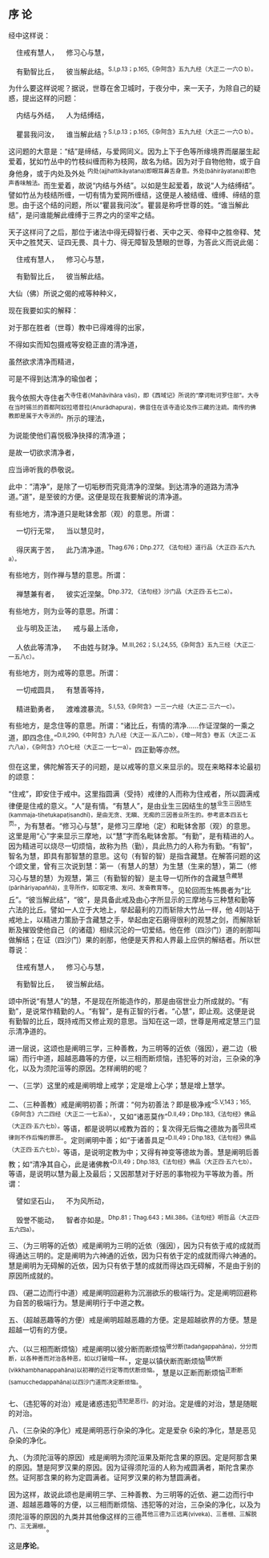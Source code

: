 ## 序 论

经中这样说：

&nbsp;&nbsp;&nbsp;&nbsp;住戒有慧人，&nbsp;&nbsp;&nbsp;&nbsp;修习心与慧，

&nbsp;&nbsp;&nbsp;&nbsp;有勤智比丘，&nbsp;&nbsp;&nbsp;&nbsp;彼当解此结。<sup>S.I,p.13；p.165,《杂阿含》五九九经（大正二·一六O b）。</sup>

为什么要这样说呢？据说，世尊在舍卫城时，于夜分中，来一天子，为除自己的疑惑，提出这样的问题：

&nbsp;&nbsp;&nbsp;&nbsp;内结与外结，&nbsp;&nbsp;&nbsp;&nbsp;人为结缚结，

&nbsp;&nbsp;&nbsp;&nbsp;瞿昙我问汝，&nbsp;&nbsp;&nbsp;&nbsp;谁当解此结？<sup>S.I,p.13；p.165,《杂阿含》五九九经（大正二·一六O b）。</sup>

这问题的大意是：“结”是缔结，与爱网同义。因为上下于色等所缘境界而屡屡生起爱着，犹如竹丛中的竹枝纠缠而称为枝网，故名为结。因为对于自物他物，或于自身他身，或于内处及外处 <sup>内处(ajjhattikāyatana)即眼耳鼻舌身意。外处(bāhirāyatana)即色声香味触法。</sup>而生爱着，故说“内结与外结”。以如是生起爱着，故说“人为结缚结”。譬如竹丛为枝结所缠，一切有情为爱网所缠结，这便是人被结缠、缠缚、缔结的意思。由于这个结的问题，所以“瞿昙我问汝”。瞿昙是称呼世尊的姓。“谁当解此结”，是问谁能解此缠缚于三界之内的坚牢之结。

天子这样问了之后，那位于诸法中得无碍智行者、天中之天、帝释中之胜帝释、梵天中之胜梵天、证四无畏、具十力、得无障智及慧眼的世尊，为答此义而说此偈：

&nbsp;&nbsp;&nbsp;&nbsp;住戒有慧人，&nbsp;&nbsp;&nbsp;&nbsp;修习心与慧，

&nbsp;&nbsp;&nbsp;&nbsp;有勤智比丘，&nbsp;&nbsp;&nbsp;&nbsp;彼当解此结。

大仙（佛）所说之偈的戒等种种义，

现在我要如实的解释：

对于那在胜者（世尊）教中已得难得的出家，

不得如实而知包摄戒等安稳正直的清净道，

虽然欲求清净而精进，

可是不得到达清净的瑜伽者；

我今依照大寺住者<sup>大寺住者(Ｍahāvihāra vāsī)，即《西域记》所说的“摩诃毗诃罗住部”。大寺在当时锡兰的首都阿奴拉塔普拉(Anurādhapura)，佛音住在该寺造论及作三藏的注疏。南传的佛教即是属于大寺派的。</sup>所示的理法，

为说能使他们喜悦极净抉择的清净道；

是故一切欲求清净者，

应当谛听我的恭敬说。

此中：”清净”，是除了一切垢秽而究竟清净的涅槃。到达清净的道路为清净道。”道”，是至彼的方便。这便是现在我要解说的清净道。

有些地方，清净道只是毗钵舍那（观）的意思。所谓：

&nbsp;&nbsp;&nbsp;&nbsp;一切行无常，&nbsp;&nbsp;&nbsp;&nbsp;当以慧见时，

&nbsp;&nbsp;&nbsp;&nbsp;得厌离于苦，&nbsp;&nbsp;&nbsp;&nbsp;此乃清净道。<sup>Thag.676；Dhp.277, 《法句经》道行品（大正四·五六九a）。</sup>

有些地方，则作禅与慧的意思。所谓：

&nbsp;&nbsp;&nbsp;&nbsp;禅慧兼有者，&nbsp;&nbsp;&nbsp;&nbsp;彼实近涅槃。<sup>Dhp.372, 《法句经》沙门品（大正四·五七二a）。</sup>

有些地方，则为业等的意思。所谓：

&nbsp;&nbsp;&nbsp;&nbsp;业与明及正法，&nbsp;&nbsp;&nbsp;&nbsp;戒与最上活命，

&nbsp;&nbsp;&nbsp;&nbsp;人依此等清净，&nbsp;&nbsp;&nbsp;&nbsp;不由姓与财净。<sup>M.III,262；S.I,24,55,《杂阿含》五九三经（大正二·一五八c）。</sup>

有些地方，则为戒等的意思。所谓：

&nbsp;&nbsp;&nbsp;&nbsp;一切戒圆具，&nbsp;&nbsp;&nbsp;&nbsp;有慧善等持，

&nbsp;&nbsp;&nbsp;&nbsp;精进勤勇者，&nbsp;&nbsp;&nbsp;&nbsp;渡难渡暴流。<sup>S.I,53,《杂阿含》一三一六经（大正二·三六一c）。</sup>

有些地方，是念住等的意思。所谓：“诸比丘，有情的清净……作证涅槃的一乘之道，即四念住。”<sup>D.II,290,《中阿含》九八经（大正一·五八二b），《增一阿含》卷五（大正二·五六八a），《杂阿含》六O七经（大正二·一七一a）。</sup>四正勤等亦然。

但在这里，佛陀解答天子的问题，是以戒等的意义来显示的。现在来略释本论最初的颂意：

“住戒”，即安住于戒中。这里指圆满（受持）戒律的人而称为住戒者，所以圆满戒律便是住戒的意义。“人”是有情。“有慧人”，是由业生三因结生的慧<sup>业生三因结生(kammaja-tihetukapaṭisandhī)，是由无贪、无瞋、无痴的三因善业所生的。参考底本四五七页。</sup>，为有慧者。“修习心与慧”，是修习三摩地（定）和毗钵舍那（观）的意思。这里是用“心”字来显示三摩地，以“慧”字而名毗钵舍那。“有勤”，是有精进的人。因为精进可以烧尽一切烦恼，故称为热（勤），具此热力的人称为有勤。“有智”，智名为慧，即具有那智慧的意思。这句（有智的智）是指含藏慧。在解答问题的这个颂文里，曾有三次说到慧：第一（有慧人的慧）为生慧（生来的慧），第二（修习心与慧的慧）为观慧，第三（有勤智的智）是主导一切所作的含藏慧<sup>含藏慧(pārihāriyapaññā)，主导所作，如取定境、发问、发奋教育等。</sup>。见轮回而生怖畏者为“比丘”。“彼当解此结”，“彼”，是具备此戒及由心字所显示的三摩地与三种慧和勤等六法的比丘。譬如一人立于大地上，举起最利的刀而斩除大竹丛一样，他 4则站于戒地上，以精进力策励于含藏慧之手，举起由定石磨得很利的观慧之剑，而解除斩断及摧毁使他自己（的诸蕴）相续沉沦的一切爱结。他在修（四沙门）道的剎那叫做解结；在证（四沙门）果的剎那，他便是天界和人界最上应供的解结者。所以世尊说：

&nbsp;&nbsp;&nbsp;&nbsp;住戒有慧人，&nbsp;&nbsp;&nbsp;&nbsp;修习心与慧，

&nbsp;&nbsp;&nbsp;&nbsp;有勤智比丘，&nbsp;&nbsp;&nbsp;&nbsp;彼当解此结。

颂中所说“有慧人”的慧，不是现在所能造作的，那是由宿世业力所成就的。“有勤”，是说常作精勤的人。“有智”，是有正智的行者。“心慧”，即止观。这便是说有勤智的比丘，既持戒而又修止观的意思。当知在这一颂，世尊是用戒定慧三门显示清净道的。

进一层说，这颂也是阐明三学，三种善教，为三明等的近依（强因），避二边（极端）而行中道，超越恶趣等的方便，以三相而断烦恼，违犯等的对治，三杂染的净化，以及为须陀洹等的原因。怎样阐明的呢？

一、（三学）这里的戒是阐明增上戒学；定是增上心学；慧是增上慧学。

二、（三种善教）戒是阐明初善；所谓：“何为初善法？即是极净戒”<sup>S.V,143；165,《杂阿含》六二四经（大正二·一七五a）。</sup>，又如“诸恶莫作”<sup>D.II,49；Dhp.183,《法句经》佛品（大正四·五六七b）。</sup>等语，都是说明以戒教为首的；复次得无后悔之德故为善<sup>因具戒律则不作后悔的罪恶。</sup>。定则阐明中善；如“于诸善具足”<sup>D.II,49；Dhp.183,《法句经》佛品（大正四·五六七b）。</sup>等语，是说明定教为中；又得有神变等德故为善。慧是阐明后善教；如“清净其自心，此是诸佛教”<sup>D.II,49；Dhp.183,《法句经》佛品（大正四·五六七b）。</sup>等语，是说明以慧为最上及最后；又因那慧对于好恶的事物视为平等故为善。所谓：

&nbsp;&nbsp;&nbsp;&nbsp;譬如坚石山，&nbsp;&nbsp;&nbsp;&nbsp;不为风所动，

&nbsp;&nbsp;&nbsp;&nbsp;毁誉不能动，&nbsp;&nbsp;&nbsp;&nbsp;智者亦如是。<sup>Dhp.81；Thag.643；Mil.386。《法句经》明哲品（大正四·五六四a）。</sup>

三、（为三明等的近依）戒是阐明为三明的近依（强因），因为只有依于戒的成就而得通达三明的。定是阐明为六神通的近依，因为只有依于定的成就而得六神通的。慧是阐明为无碍解的近依，因为只有依于慧的成就而得达四无碍解，不是由于别的原因所成就的。

四、（避二边而行中道）戒是阐明回避称为沉溺欲乐的极端行为。定是阐明回避称为自苦的极端行为。慧是阐明行于中道之教。

五、（超越恶趣等的方便）戒是阐明超越恶趣的方便。定是超越欲界的方便。慧是超越一切有的方便。

六、（以三相而断烦恼）戒是阐明以彼分断而断烦恼<sup>彼分断(tadaṅgappahāna)，分分而断，以各种善而对治各种恶，如以灯破暗一样。</sup>，定是以镇伏断而断烦恼<sup>镇伏断(vikkhambhanappahāna)以初禅的近行定等而伏断烦恼。</sup>，慧是以正断而断烦恼<sup>正断断(samucchedappahāna)以四沙门道而决定断烦恼。</sup>。

七、（违犯等的对治）戒是诸惑违犯<sup>违犯是恶行。</sup>的对治。定是缠的对治，慧是随眠的对治。

八、（三杂染的净化）戒是阐明恶行杂染的净化。定是爱杂 6染的净化，慧是恶见杂染的净化。

九、（为须陀洹等的原因）戒是阐明为须陀洹果及斯陀含果的原因。定是阿那含果的原因。慧是阿罗汉果的原因。因为证得须陀洹的人称为戒圆满者，斯陀含果亦然。证阿那含果的称为定圆满者。证阿罗汉果的称为慧圆满者。

因为这样，故说此颂也是阐明三学、三种善教、为三明等的近依、避二边而行中道、超越恶趣等的方便，以三相而断烦恼、违犯等的对治，三杂染的净化，以及为须陀洹等的原因的九类并其他像这样的三德<sup>其他三德为三远离(viveka)、三善根、三解脱门、三无漏根。</sup>。

这是**序论**。